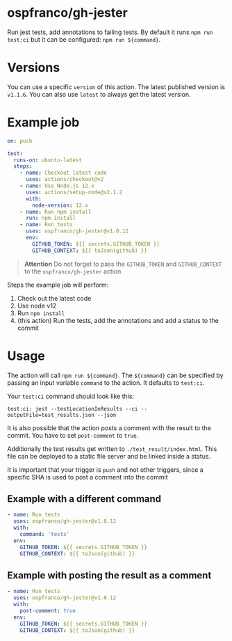 # ospfranco/gh-jester

Run jest tests, add annotations to failing tests. By default it runs `npm run test:ci` but it can be configured: `npm run ${command}`.

# Versions

You can use a specific `version` of this action. The latest published version is `v1.1.6`. You can also use `latest` to always get the latest version.

# Example job

```yml
on: push

test:
  runs-on: ubuntu-latest
  steps:
    - name: Checkout latest code
      uses: actions/checkout@v2
    - name: Use Node.js 12.x
      uses: actions/setup-node@v2.1.2
      with:
        node-version: 12.x
    - name: Run npm install
      run: npm install
    - name: Run tests
      uses: ospfranco/gh-jester@v1.0.12
      env:
        GITHUB_TOKEN: ${{ secrets.GITHUB_TOKEN }}
        GITHUB_CONTEXT: ${{ toJson(github) }}
```

> **Attention** Do not forget to pass the `GITHUB_TOKEN` and `GITHUB_CONTEXT` to the `ospfranco/gh-jester` action

Steps the example job will perform:

1. Check out the latest code
2. Use node v12
3. Run `npm install`
4. (this action) Run the tests, add the annotations and add a status to the commit

# Usage

The action will call `npm run ${command}`. The `${command}` can be specified by passing an input variable `command` to the action. It defaults to `test:ci`. 

Your `test:ci` command should look like this:

```
test:ci: jest --testLocationInResults --ci --outputFile=test_results.json --json
```

<!-- The action will set a status to the commit to `pending` under the context `Tangro CI/coverage`. When it finishes it will set the test result as the description of the status. -->

It is also possible that the action posts a comment with the result to the commit. You have to set `post-comment` to `true`.

Additionally the test results get written to `./test_result/index.html`. This file can be deployed to a static file server and be linked inside a status.

It is important that your trigger is `push` and not other triggers, since a specific SHA is used to post a comment into the commit

## Example with a different command

```yml
- name: Run tests
  uses: ospfranco/gh-jester@v1.0.12
  with:
    command: 'tests'
  env:
    GITHUB_TOKEN: ${{ secrets.GITHUB_TOKEN }}
    GITHUB_CONTEXT: ${{ toJson(github) }}
```

## Example with posting the result as a comment

```yml
- name: Run tests
  uses: ospfranco/gh-jester@v1.0.12
  with:
    post-comment: true
  env:
    GITHUB_TOKEN: ${{ secrets.GITHUB_TOKEN }}
    GITHUB_CONTEXT: ${{ toJson(github) }}
```
